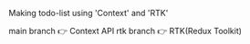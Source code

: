 Making todo-list using 'Context' and 'RTK'

main branch 👉 Context API
rtk branch 👉 RTK(Redux Toolkit)